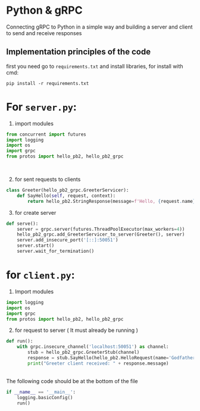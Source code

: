 # Python & gRPC
Connecting gRPC to Python in a simple way and building a server and client to send and receive responses
<br>
## Implementation principles of the code
first you need go to `requirements.txt` and install libraries, for install with cmd:
```
pip install -r requirements.txt
```
# For `server.py`:

1. import modules
```python
from concurrent import futures
import logging
import os
import grpc
from protos import hello_pb2, hello_pb2_grpc
```

<br>

2. for sent requests to clients

```python
class Greeter(hello_pb2_grpc.GreeterServicer):
    def SayHello(self, request, context):
        return hello_pb2.StringResponse(message=f'Hello, {request.name}! Your age is {request.age}')
```
3. for create server
   
```python
def serve():
    server = grpc.server(futures.ThreadPoolExecutor(max_workers=4))
    hello_pb2_grpc.add_GreeterServicer_to_server(Greeter(), server)
    server.add_insecure_port('[::]:50051')
    server.start()
    server.wait_for_termination()
```

# for `client.py`:

1. Import modules
```python
import logging
import os
import grpc
from protos import hello_pb2, hello_pb2_grpc
```
2. for request to server ( It must already be running )
```python
def run():
    with grpc.insecure_channel('localhost:50051') as channel:
        stub = hello_pb2_grpc.GreeterStub(channel)
        response = stub.SayHello(hello_pb2.HelloRequest(name='Godfather', age=30))
        print("Greeter client received: " + response.message)

```
<br>
The following code should be at the bottom of the file

```python
if __name__ == '__main__':
    logging.basicConfig()
    run()
```

